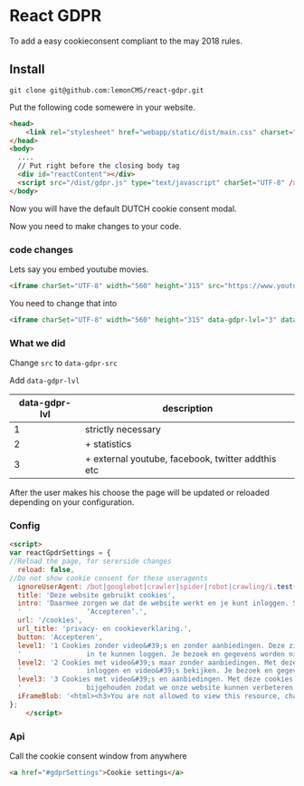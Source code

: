 # React GDPR

To add a easy cookieconsent compliant to the may 2018 rules.

## Install

````git clone git@github.com:lemonCMS/react-gdpr.git ````

Put the following code somewere in your website.
````html
<head>
    <link rel="stylesheet" href="webapp/static/dist/main.css" charset="UTF-8"/>
</head>
<body>
  ....
  // Put right before the closing body tag
  <div id="reactContent"></div>
  <script src="/dist/gdpr.js" type="text/javascript" charSet="UTF-8" />
</body>

````

Now you will have the default DUTCH cookie consent modal.

Now you need to make changes to your code.

### code changes
Lets say you embed youtube movies.
````html
<iframe charSet="UTF-8" width="560" height="315" src="https://www.youtube-nocookie.com/embed/Ur_tXqaNXOI" frameborder="0" allow="autoplay; encrypted-media" allowfullscreen></iframe>
````

You need to change that into

````html
<iframe charSet="UTF-8" width="560" height="315" data-gdpr-lvl="3" data-gdpr-src="https://www.youtube-nocookie.com/embed/Ur_tXqaNXOI" frameborder="0" allow="autoplay; encrypted-media" allowfullscreen></iframe>
````

### What we did

Change ```src``` to ```data-gdpr-src```

Add ```data-gdpr-lvl```

| data-gdpr-lvl  |  description |
|---|---|
| 1 | strictly necessary |
| 2 | + statistics |
| 3 | + external youtube, facebook, twitter addthis etc |

After the user makes his choose the page will be updated or reloaded depending on your configuration.

### Config

```html
<script>
var reactGpdrSettings = {
//Reload the page, for sererside changes
  reload: false, 
//Do not show cookie consent for these useragents
  ignoreUserAgent: /bot|googlebot|crawler|spider|robot|crawling/i.test(navigator.userAgent), 
  title: 'Deze website gebruikt cookies',
  intro: 'Daarmee zorgen we dat de website werkt en je kunt inloggen. Selecteer één van de drie opties en klik op\n' +
  '                ‘Accepteren’.',
  url: '/cookies',
  url_title: 'privacy- en cookieverklaring.',
  button: 'Accepteren',
  level1: '1 Cookies zonder video&#39;s en zonder aanbiedingen. Deze zijn nodig om onze website te kunnen bezoeken en\n' +
  '                in te kunnen loggen. Je bezoek en gegevens worden niet bijgehouden.',
  level2: '2 Cookies met video&#39;s maar zonder aanbiedingen. Met deze cookies kun je de website bezoeken,\n' +
  '                inloggen en video&#39;s bekijken. Je bezoek en gegevens worden bijgehouden.',
  level3: '3 Cookies met video&#39;s en aanbiedingen. Met deze cookies werkt de website optimaal. Je bezoek wordt\n' +
  '                bijgehouden zodat we onze website kunnen verbeteren en je aanbiedingen kunnen doen.',
  iFrameBlob: '<html><h3>You are not allowed to view this resource, change your <a href="' + window.location.href.replace(window.location.hash, '') + '#gdprSettings" target="_top">cookiesettings</a></h3></html>'
};
    </script>
```

### Api
Call the cookie consent window from anywhere
```html
<a href="#gdprSettings">Cookie settings</a>
```
